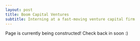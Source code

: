 ```yaml
---
layout: post
title: Boom Capital Ventures
subtitle: Interning at a fast-moving venture capital firm
---
```

Page is currently being constructed! Check back in soon :)